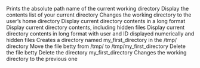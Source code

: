 Prints the absolute path name of the current working directory
Display the contents list of your current directory
Changes the working directory to the user’s home directory
Display current directory contents in a long format
Display current directory contents, including hidden files
Display current directory contents in long format with user and ID displayed numerically and hidden files
Creates a directory named my_first_directory in the /tmp/ directory
Move the file betty from /tmp/ to /tmp/my_first_directory
Delete the file betty
Delete the directory my_first_directory
Changes the working directory to the previous one
